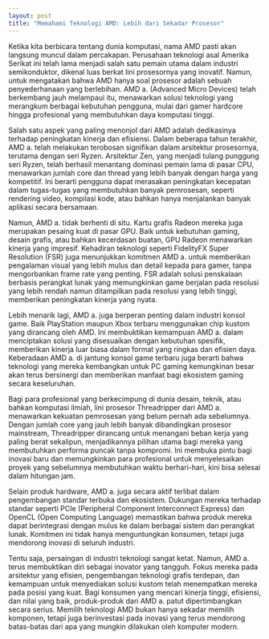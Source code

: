 ```yaml
---
layout: post
title: "Memahami Teknologi AMD: Lebih dari Sekadar Prosesor"
---
```


Ketika kita berbicara tentang dunia komputasi, nama AMD pasti akan langsung muncul dalam percakapan. Perusahaan teknologi asal Amerika Serikat ini telah lama menjadi salah satu pemain utama dalam industri semikonduktor, dikenal luas berkat lini prosesornya yang inovatif. Namun, untuk mengatakan bahwa AMD hanya soal prosesor adalah sebuah penyederhanaan yang berlebihan. AMD a. (Advanced Micro Devices) telah berkembang jauh melampaui itu, menawarkan solusi teknologi yang merangkum berbagai kebutuhan pengguna, mulai dari gamer hardcore hingga profesional yang membutuhkan daya komputasi tinggi.

Salah satu aspek yang paling menonjol dari AMD adalah dedikasinya terhadap peningkatan kinerja dan efisiensi. Dalam beberapa tahun terakhir, AMD a. telah melakukan terobosan signifikan dalam arsitektur prosesornya, terutama dengan seri Ryzen. Arsitektur Zen, yang menjadi tulang punggung seri Ryzen, telah berhasil menantang dominasi pemain lama di pasar CPU, menawarkan jumlah core dan thread yang lebih banyak dengan harga yang kompetitif. Ini berarti pengguna dapat merasakan peningkatan kecepatan dalam tugas-tugas yang membutuhkan banyak pemrosesan, seperti rendering video, kompilasi kode, atau bahkan hanya menjalankan banyak aplikasi secara bersamaan.

Namun, AMD a. tidak berhenti di situ. Kartu grafis Radeon mereka juga merupakan pesaing kuat di pasar GPU. Baik untuk kebutuhan gaming, desain grafis, atau bahkan kecerdasan buatan, GPU Radeon menawarkan kinerja yang impresif. Kehadiran teknologi seperti FidelityFX Super Resolution (FSR) juga menunjukkan komitmen AMD a. untuk memberikan pengalaman visual yang lebih mulus dan detail kepada para gamer, tanpa mengorbankan frame rate yang penting. FSR adalah solusi penskalaan berbasis perangkat lunak yang memungkinkan game berjalan pada resolusi yang lebih rendah namun ditampilkan pada resolusi yang lebih tinggi, memberikan peningkatan kinerja yang nyata.

Lebih menarik lagi, AMD a. juga berperan penting dalam industri konsol game. Baik PlayStation maupun Xbox terbaru menggunakan chip kustom yang dirancang oleh AMD. Ini membuktikan kemampuan AMD a. dalam menciptakan solusi yang disesuaikan dengan kebutuhan spesifik, memberikan kinerja luar biasa dalam format yang ringkas dan efisien daya. Keberadaan AMD a. di jantung konsol game terbaru juga berarti bahwa teknologi yang mereka kembangkan untuk PC gaming kemungkinan besar akan terus bersinergi dan memberikan manfaat bagi ekosistem gaming secara keseluruhan.

Bagi para profesional yang berkecimpung di dunia desain, teknik, atau bahkan komputasi ilmiah, lini prosesor Threadripper dari AMD a. menawarkan kekuatan pemrosesan yang belum pernah ada sebelumnya. Dengan jumlah core yang jauh lebih banyak dibandingkan prosesor mainstream, Threadripper dirancang untuk menangani beban kerja yang paling berat sekalipun, menjadikannya pilihan utama bagi mereka yang membutuhkan performa puncak tanpa kompromi. Ini membuka pintu bagi inovasi baru dan memungkinkan para profesional untuk menyelesaikan proyek yang sebelumnya membutuhkan waktu berhari-hari, kini bisa selesai dalam hitungan jam.

Selain produk hardware, AMD a. juga secara aktif terlibat dalam pengembangan standar terbuka dan ekosistem. Dukungan mereka terhadap standar seperti PCIe (Peripheral Component Interconnect Express) dan OpenCL (Open Computing Language) memastikan bahwa produk mereka dapat berintegrasi dengan mulus ke dalam berbagai sistem dan perangkat lunak. Komitmen ini tidak hanya menguntungkan konsumen, tetapi juga mendorong inovasi di seluruh industri.

Tentu saja, persaingan di industri teknologi sangat ketat. Namun, AMD a. terus membuktikan diri sebagai inovator yang tangguh. Fokus mereka pada arsitektur yang efisien, pengembangan teknologi grafis terdepan, dan kemampuan untuk menyediakan solusi kustom telah menempatkan mereka pada posisi yang kuat. Bagi konsumen yang mencari kinerja tinggi, efisiensi, dan nilai yang baik, produk-produk dari AMD a. patut dipertimbangkan secara serius. Memilih teknologi AMD bukan hanya sekadar memilih komponen, tetapi juga berinvestasi pada inovasi yang terus mendorong batas-batas dari apa yang mungkin dilakukan oleh komputer modern.
